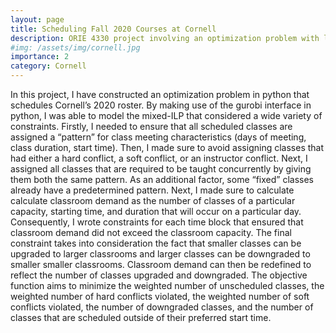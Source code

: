 ```yaml
---
layout: page
title: Scheduling Fall 2020 Courses at Cornell
description: ORIE 4330 project involving an optimization problem with large amounts of data.
#img: /assets/img/cornell.jpg
importance: 2
category: Cornell
---
```


In this project, I have constructed an optimization problem in python that schedules Cornell’s 2020 roster. By making use of the gurobi interface in python, I was able to model the mixed-ILP that considered a wide variety of constraints. Firstly, I needed to ensure that all scheduled classes are assigned a “pattern” for class meeting characteristics (days of meeting, class duration, start time). Then, I made sure to avoid assigning classes that had either a hard conflict, a soft conflict, or an instructor conflict. Next, I assigned all classes that are required to be taught concurrently by giving them both the same pattern. As an additional factor, some “fixed” classes already have a predetermined pattern.  Next, I made sure to calculate calculate classroom demand as the number of classes of a particular capacity, starting time, and duration that will occur on a particular day. Consequently, I wrote constraints for each time block that ensured that classroom demand did not exceed the classroom capacity. The final constraint takes into consideration the fact that smaller classes can be upgraded to larger classrooms and larger classes can be downgraded to smaller smaller classrooms. Classroom demand can then be redefined to reflect the number of classes upgraded and downgraded. The objective function aims to minimize the weighted number of unscheduled classes, the weighted number of hard conflicts violated, the weighted number of soft conflicts violated, the number of downgraded classes, and the number of classes that are scheduled outside of their preferred start time. 